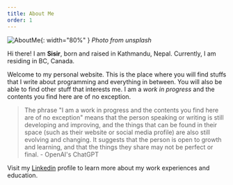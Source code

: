 ```yaml
---
title: About Me
order: 1
---
```


![AboutMe](https://images.unsplash.com/photo-1516750930166-ed88ab1adb61?ixlib=rb-4.0.3&ixid=MnwxMjA3fDB8MHxwaG90by1wYWdlfHx8fGVufDB8fHx8&auto=format&fit=crop&w=3269&q=80){: width="80%" }
_Photo from unsplash_

Hi there! I am **Sisir**, born and raised in Kathmandu, Nepal. Currently, I am residing in BC, Canada.

Welcome to my personal website. This is the place where you will find stuffs that I write about programming and everything in between.
You will also be able to find other stuff that interests me. I am a _work in progress_ and the contents you find here are of no exception.

> The phrase "I am a work in progress and the contents you find here are of no exception" means that the person speaking or writing is still developing and improving,
and the things that can be found in their space (such as their website or social media profile) are also still evolving and changing.
It suggests that the person is open to growth and learning, and that the things they share may not be perfect or final. - OpenAI's ChatGPT

Visit my [Linkedin](https://www.linkedin.com/in/sisir-ghimire-chettri) profile to learn more about my work experiences and education.
